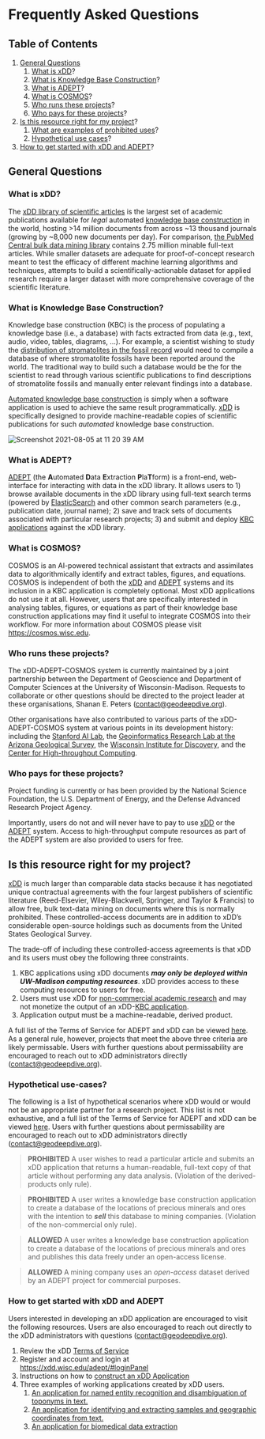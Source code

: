 # Frequently Asked Questions

## Table of Contents
1. [General Questions](#general-questions)
    1. [What is xDD](#what-is-xdd)?
    2. [What is Knowledge Base Construction](#what-is-knowledge-base-construction)?    
    3. [What is ADEPT](#what-is-adept)?
    4. [What is COSMOS](#what-is-cosmos)?
    5. [Who runs these projects](#who-runs-these-projects)?
    6. [Who pays for these projects](#who-pays-for-these-projects)?
2. [Is this resource right for my project](#is-this-resource-right-for-my-project)?
    1. [What are examples of prohibited uses](#what-are-examples-of-prohibited-uses)?
    2. [Hypothetical use cases](#hypothetical-use-cases)?  
3. [How to get started with xDD and ADEPT](#how-to-get-started-with-xdd-and-adept)?


## General Questions
### What is xDD?
The [xDD library of scientific articles](https://xdd.wisc.edu) is the largest set of academic publications available for *legal* automated [knowledge base construction](#knowledge-base-construction) in the world, hosting >14 million documents from across ~13 thousand journals (growing by ~8,000 new documents per day). For comparison, [the PubMed Central bulk data mining library](https://www.ncbi.nlm.nih.gov/pmc/tools/textmining/) contains 2.75 million minable full-text articles. While smaller datasets are adequate for proof-of-concept research meant to test the efficacy of different machine learning algorithms and techniques, attempts to build a scientifically-actionable dataset for applied research require a larger dataset with more comprehensive coverage of the scientific literature.

### What is Knowledge Base Construction?
Knowledge base construction (KBC) is the process of populating a knowledge base (i.e., a database) with facts extracted from data (e.g., text, audio, video, tables, diagrams, ...). For example, a scientist wishing to study the [distribution of stromatolites in the fossil record](#https://pubs.geoscienceworld.org/gsa/geology/article/45/6/487/207926/The-rise-and-fall-of-stromatolites-in-shallow) would need to compile a database of where stromatolite fossils have been reported around the world. The traditional way to build such a database would be the for the scientist to read through various scientific publications to find descriptions of stromatolite fossils and manually enter relevant findings into a database. 

[Automated knowledge base construction](https://dl.acm.org/doi/10.1145/3236386.3243045) is simply when a software application is used to achieve the same result programmatically. [xDD](#what-is-xdd) is specifically designed to provide machine-readable copies of scientific publications for such *automated* knowledge base construction. 

![Screenshot 2021-08-05 at 11 20 39 AM](https://user-images.githubusercontent.com/10422595/128401228-1b71c0c3-33d5-45f0-adb1-bb02d3a56771.png)

### What is ADEPT?
[ADEPT](https://xdd.wisc.edu/adept) (the **A**utomated **D**ata **E**xtraction **P**la**T**form) is a front-end, web-interface for interacting with data in the xDD library. It allows users to 1) browse available documents in the xDD library using full-text search terms (powered by [ElasticSearch](https://www.elastic.co) and other common search parameters (e.g., publication date, journal name); 2) save and track sets of documents associated with particular research projects; 3) and submit and deploy [KBC applications](#what-is-knowledge-base-construction) against the xDD library.  

### What is COSMOS?
COSMOS is an AI-powered technical assistant that extracts and assimilates data to algorithmically identify and extract tables, figures, and equations. COSMOS is independent of both the [xDD](#what-is-xdd) and [ADEPT](#what-is-adept) systems and its inclusion in a KBC application is completely optional. Most xDD applications do not use it at all. However, users that are specifically interested in analysing tables, figures, or equations  as part of their knowledge base construction applications may find it useful to integrate COSMOS into their workflow. For more information about COSMOS please visit https://cosmos.wisc.edu.

### Who runs these projects?
The xDD-ADEPT-COSMOS system is currently maintained by a joint partnership between the Department of Geoscience and Department of Computer Sciences at the University of Wisconsin-Madison. Requests to collaborate or other questions should be directed to the project leader at these organisations, Shanan E. Peters (contact@geodeepdive.org).

Other organisations have also contributed to various parts of the xDD-ADEPT-COSMOS system at various points in its development history: including the [Stanford AI Lab](https://ai.stanford.edu/), the [Geoinformatics Research Lab at the Arizona Geological Survey](https://azgs.arizona.edu/staff/andrew-zaffos), the [Wisconsin Institute for Discovery](https://wid.wisc.edu/), and the [Center for High-throughput Computing](https://chtc.cs.wisc.edu/).

### Who pays for these projects?
Project funding is currently or has been provided by the National Science Foundation, the U.S. Department of Energy, and the Defense Advanced Research Project Agency.

Importantly, users do not and will never have to pay to use [xDD](#what-is-xdd) or the [ADEPT](#what-is-adept) system. Access to high-throughput compute resources as part of the ADEPT system are also provided to users for free. 

## Is this resource right for my project?
[xDD](#what-is-xdd) is much larger than comparable data stacks because it has negotiated unique contractual agreements with the four largest publishers of scientific literature (Reed-Elsevier, Wiley-Blackwell, Springer, and Taylor & Francis) to allow free, bulk text-data mining on documents where this is normally prohibited. These controlled-access documents are in addition to xDD’s considerable open-source holdings such as documents from the United States Geological Survey.

The trade-off of including these controlled-access agreements is that xDD and its users must obey the following three constraints.

1. KBC applications using xDD documents ***may only be deployed within UW-Madison computing resources***. xDD provides access to these computing resources to users for free.
2. Users must use xDD for [non-commercial academic research](#what-kinds-of-research-can-be-done-with-xdd) and may not monetize the output of an xDD-[KBC application](#what-knowledge-base-construction).
3. Application output must be a machine-readable, derived product.

A full list of the Terms of Service for ADEPT and xDD can be viewed [here](https://github.com/ngds/ADEPT_frontend/blob/main/TOS.md#terms-of-service). As a general rule, however, projects that meet the above three criteria are likely permissable. Users with further questions about permissability are encouraged to reach out to xDD administrators directly (contact@geodeepdive.org).

### Hypothetical use-cases?
The following is a list of hypothetical scenarios where xDD would or would not be an appropriate partner for a research project. This list is not exhaustive, and a full list of the Terms of Service for ADEPT and xDD can be viewed [here](https://github.com/ngds/ADEPT_frontend/blob/main/TOS.md#terms-of-service). Users with further questions about permissability are encouraged to reach out to xDD administrators directly (contact@geodeepdive.org).

> **PROHIBITED** A user wishes to read a particular article and submits an xDD application that returns a human-readable, full-text copy of that article without performing any data analysis. (Violation of the derived-products only rule).

> **PROHIBITED** A user writes a knowledge base construction application to create a database of the locations of precious minerals and ores with the intention to ***sell*** this database to mining companies. (Violation of the non-commercial only rule). 

> **ALLOWED** A user writes a knowledge base construction application to create a database of the locations of precious minerals and ores and publishes this data freely under an open-access license. 

> **ALLOWED** A mining company uses an *open-access* dataset derived by an ADEPT project for commercial purposes.

### How to get started with xDD and ADEPT
Users interested in developing an xDD application are encouraged to visit the following resources. Users are also encouraged to reach out directly to the xDD administrators with questions (contact@geodeepdive.org).

1. Review the xDD [Terms of Service](https://github.com/ngds/ADEPT_frontend/blob/main/TOS.md#terms-of-service)
2. Register and account and login at https://xdd.wisc.edu/adept/#loginPanel
3. Instructions on how to [construct an xDD Application](https://github.com/ngds/xdd-docker-recipe/blob/master/README.md#objective)
4. Three examples of working applications created by xDD users.
    1. [An application for named entity recognition and disambiguation of toponyms in text.](https://github.com/ngds/geoparse-rerank/tree/add_cluter_disambig)
    2. [An application for identifying and extracting samples and geographic coordinates from text.](https://github.com/throughput-ec/UnacquiredSites)
    3. [An application for biomedical data extraction](https://github.com/clulab/reach/tree/frailty) 
